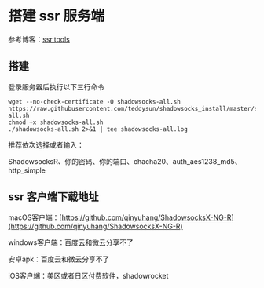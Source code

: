 # 搭建 ssr 服务端

参考博客：[ssr.tools](https://ssr.tools/31)

## 搭建

登录服务器后执行以下三行命令

```shell
wget --no-check-certificate -O shadowsocks-all.sh https://raw.githubusercontent.com/teddysun/shadowsocks_install/master/shadowsocks-all.sh
chmod +x shadowsocks-all.sh
./shadowsocks-all.sh 2>&1 | tee shadowsocks-all.log
```

推荐依次选择或者输入：

ShadowsocksR、你的密码、你的端口、chacha20、auth_aes1238_md5、http_simple



## ssr 客户端下载地址

macOS客户端：[https://github.com/qinyuhang/ShadowsocksX-NG-R](https://github.com/qinyuhang/ShadowsocksX-NG-R)

windows客户端：百度云和微云分享不了

安卓apk：百度云和微云分享不了

iOS客户端：美区或者日区付费软件，shadowrocket

